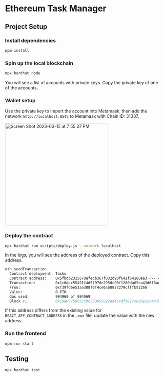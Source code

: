 # Ethereum Task Manager

## Project Setup

### Install dependencies

```bash
npm install
```

### Spin up the local blockchain

```bash
npx hardhat node
```

You will see a list of accounts with private keys. Copy the private key of one of the accounts.

### Wallet setup

Use the private key to import the account into Metamask, then add the network `http://localhost:8545` to Metamask with Chain ID: 31337.

<img width="335" alt="Screen Shot 2023-03-15 at 7 55 37 PM" src="https://user-images.githubusercontent.com/8657755/225492015-94ef5ec3-ee65-4a45-abd8-c70b9048c8c0.png">

### Deploy the contract

```bash
npx hardhat run scripts/deploy.js --network localhost
```

In the logs, you will see the address of the deployed contract. Copy this address.

```bash
eth_sendTransaction
  Contract deployment: Tasks
  Contract address:    0x5fbdb2315678afecb367f032d93f642f64180aa3 <-- copy this address
  Transaction:         0x1c0dac55491f4d5797de295dc98f1280da05ca43d613ad95836ed0b40834895c
  From:                0xf39fd6e51aad88f6f4ce6ab8827279cfffb92266
  Value:               0 ETH
  Gas used:            994969 of 994969
  Block #1:            0x10a0775985ccbc553665022ed45cdf3817c805e1c5447b3c190a1cd5ee986c91
```

If this address differs from the existing value for `REACT_APP_CONTRACT_ADDRESS` in the `.env` file, update the value with the new address.

### Run the frontend

```bash
npm run start
```

## Testing

```bash
npx hardhat test
```
